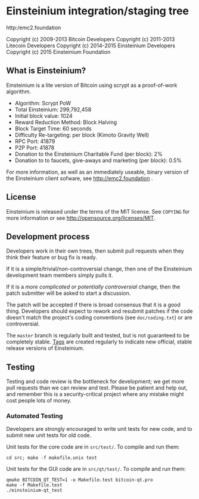 Einsteinium integration/staging tree
================================

http:/emc2.foundation

Copyright (c) 2009-2013 Bitcoin Developers
Copyright (c) 2011-2013 Litecoin Developers
Copyright (c) 2014-2015 Einsteinium Developers
Copyright (c) 2015 Einsteinium Foundation


What is Einsteinium?
----------------

Einsteinium is a lite version of Bitcoin using scrypt as a proof-of-work algorithm.

- Algorithm: Scrypt PoW
- Total Einsteinium: 299,792,458
- Initial block value: 1024
- Reward Reduction Method: Block Halving
- Block Target Time: 60 seconds
- Difficulty Re-targeting: per block (Kimoto Gravity Well)
- RPC Port: 41879
- P2P Port: 41878
- Donation to the Einsteinium Charitable Fund (per block): 2%
- Donation to to faucets, give-aways and marketing (per block): 0.5%

For more information, as well as an immediately useable, binary version of
the Einsteinium client sofware, see http://emc2.foundation
.

License
-------

Einsteinium is released under the terms of the MIT license. See `COPYING` for more
information or see http://opensource.org/licenses/MIT.

Development process
-------------------

Developers work in their own trees, then submit pull requests when they think
their feature or bug fix is ready.

If it is a simple/trivial/non-controversial change, then one of the Einsteinium
development team members simply pulls it.

If it is a *more complicated or potentially controversial* change, then the patch
submitter will be asked to start a discussion.

The patch will be accepted if there is broad consensus that it is a good thing.
Developers should expect to rework and resubmit patches if the code doesn't
match the project's coding conventions (see `doc/coding.txt`) or are
controversial.

The `master` branch is regularly built and tested, but is not guaranteed to be
completely stable. [Tags](https://github.com/emc2foundation/qt-wallet-emc2/tags) are created
regularly to indicate new official, stable release versions of Einsteinium.

Testing
-------

Testing and code review is the bottleneck for development; we get more pull
requests than we can review and test. Please be patient and help out, and
remember this is a security-critical project where any mistake might cost people
lots of money.

### Automated Testing

Developers are strongly encouraged to write unit tests for new code, and to
submit new unit tests for old code.

Unit tests for the core code are in `src/test/`. To compile and run them:

    cd src; make -f makefile.unix test

Unit tests for the GUI code are in `src/qt/test/`. To compile and run them:

    qmake BITCOIN_QT_TEST=1 -o Makefile.test bitcoin-qt.pro
    make -f Makefile.test
    ./einsteinium-qt_test

